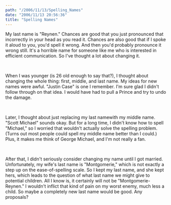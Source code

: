 ```yaml
---
path: "/2006/11/13/Spelling_Names" 
date: "2006/11/13 20:56:36" 
title: "Spelling Names" 
---
```

<p>My last name is "Reynen." Chances are good that you just pronounced that incorrectly in your head as you read it. Chances are also good that if I spoke it aloud to you, you'd spell it wrong. And then you'd probably pronounce it wrong still. It's a horrible name for someone like me who is interested in efficient communication. So I've thought a lot about changing it.</p><br><p>When I was younger (is 26 old enough to say that?), I thought about changing the whole thing: first, middle, and last name. My ideas for new names were awful. "Justin Case" is one I remember. I'm sure glad I didn't follow through on that idea. I would have had to pull a Prince and try to undo the damage.</p><br><p>Later, I thought about just replacing my last namewith my middle name. "Scott Michael" sounds okay. But for a long time, I didn't know how to spell "Michael," so I worried that wouldn't actually solve the spelling problem. (Turns out most people could spell my middle name better than I could.) Plus, it makes me think of George Michael, and I'm not really a fan.</p><br><p>After that, I didn't seriously consider changing my name until I got married. Unfortunately, my wife's last name is "Montgomerie," which is not exactly a step up on the ease-of-spelling scale. So I kept my last name, and she kept hers, which leads to the question of what last name we might give to potential children. All I know is, it certainly will not be "Montgomerie-Reynen." I wouldn't inflict that kind of pain on my worst enemy, much less a child. So maybe a completely new last name would be good. Any proposals?</p>